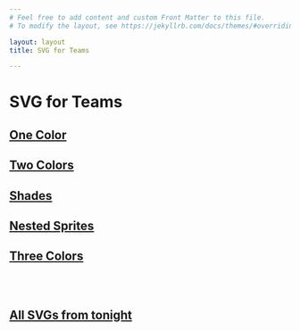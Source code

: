 ```yaml
---
# Feel free to add content and custom Front Matter to this file.
# To modify the layout, see https://jekyllrb.com/docs/themes/#overriding-theme-defaults

layout: layout
title: SVG for Teams

---
```


# SVG for Teams

## <a href="/one-color">One Color</a>
## <a href="/two-colors">Two Colors</a>
## <a href="/shades">Shades</a>
## <a href="/nested-sprites">Nested Sprites</a>
## <a href="/three-colors">Three Colors</a>

<br>
<br>


## <a href="/all">All SVGs from tonight</a>